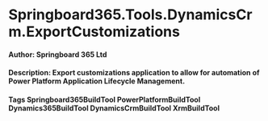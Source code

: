 # Springboard365.Tools.DynamicsCrm.ExportCustomizations

#### Author: Springboard 365 Ltd
#### Description: Export customizations application to allow for automation of Power Platform Application Lifecycle Management.
#### Tags Springboard365BuildTool PowerPlatformBuildTool Dynamics365BuildTool DynamicsCrmBuildTool XrmBuildTool